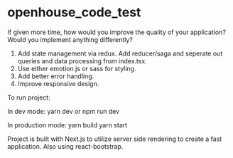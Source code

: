 # openhouse_code_test

If given more time, how would you improve the quality of your application? Would you implement anything differently?

1. Add state management via redux. Add reducer/saga and seperate out queries and data processing from index.tsx. 
2. Use either emotion.js or sass for styling. 
3. Add better error handling. 
4. Improve responsive design. 

To run project:

In dev mode: 
yarn dev 
or npm run dev 

In production mode: 
yarn build 
yarn start 

Project is built with Next.js to utilize server side rendering to create a fast application. Also using react-bootstrap. 

